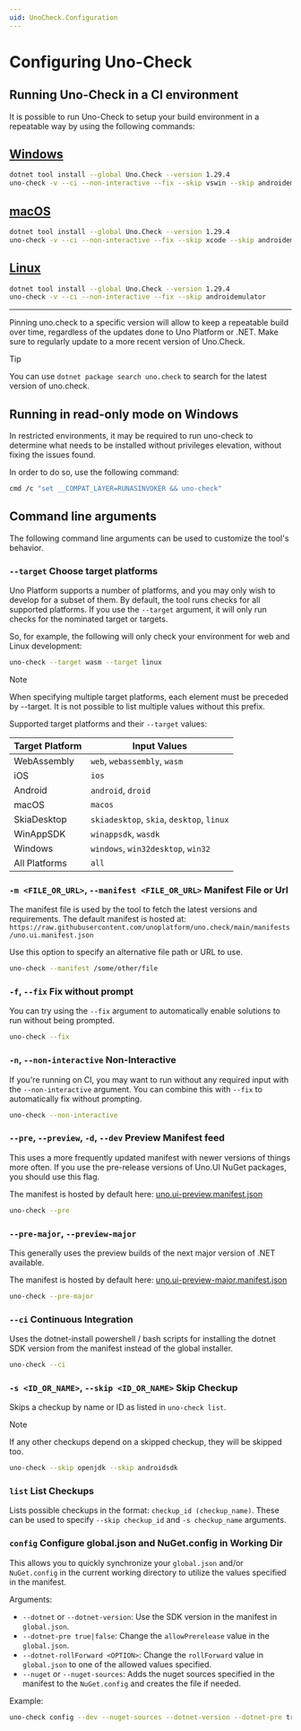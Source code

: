 ```yaml
---
uid: UnoCheck.Configuration
---
```


# Configuring Uno-Check

## Running Uno-Check in a CI environment

It is possible to run Uno-Check to setup your build environment in a repeatable way by using the following commands:

## [**Windows**](#tab/windows)

```bash
dotnet tool install --global Uno.Check --version 1.29.4
uno-check -v --ci --non-interactive --fix --skip vswin --skip androidemulator --skip androidsdk
```

## [**macOS**](#tab/macos)

```bash
dotnet tool install --global Uno.Check --version 1.29.4
uno-check -v --ci --non-interactive --fix --skip xcode --skip androidemulator --skip androidsdk
```

## [**Linux**](#tab/linux)

```bash
dotnet tool install --global Uno.Check --version 1.29.4
uno-check -v --ci --non-interactive --fix --skip androidemulator
```

***

Pinning uno.check to a specific version will allow to keep a repeatable build over time, regardless of the updates done to Uno Platform or .NET. Make sure to regularly update to a more recent version of Uno.Check.

> [!TIP]
> You can use `dotnet package search uno.check` to search for the latest version of uno.check.

## Running in read-only mode on Windows

In restricted environments, it may be required to run uno-check to determine what needs to be installed without privileges elevation, without fixing the issues found.

In order to do so, use the following command:

```bash
cmd /c "set __COMPAT_LAYER=RUNASINVOKER && uno-check"
```

## Command line arguments

The following command line arguments can be used to customize the tool's behavior.

### `--target` Choose target platforms

Uno Platform supports a number of platforms, and you may only wish to develop for a subset of them. By default, the tool runs checks for all supported platforms. If you use the `--target` argument, it will only run checks for the nominated target or targets.

So, for example, the following will only check your environment for web and Linux development:

```bash
uno-check --target wasm --target linux
```

> [!NOTE]
> When specifying multiple target platforms, each element must be preceded by --target.
> It is not possible to list multiple values without this prefix.

Supported target platforms and their `--target` values:

| Target Platform  | Input Values                                  |
|------------------|-----------------------------------------------|
| WebAssembly      | `web`, `webassembly`, `wasm`                  |
| iOS              | `ios`                                         |
| Android          | `android`, `droid`                            |
| macOS            | `macos`                                       |
| SkiaDesktop      | `skiadesktop`, `skia`, `desktop`, `linux`     |
| WinAppSDK        | `winappsdk`, `wasdk`                          |
| Windows          | `windows`, `win32desktop`, `win32`            |
| All Platforms    | `all`                                         |

### `-m <FILE_OR_URL>`, `--manifest <FILE_OR_URL>` Manifest File or Url

The manifest file is used by the tool to fetch the latest versions and requirements.
The default manifest is hosted at: `https://raw.githubusercontent.com/unoplatform/uno.check/main/manifests/uno.ui.manifest.json`

Use this option to specify an alternative file path or URL to use.

```bash
uno-check --manifest /some/other/file
```

### `-f`, `--fix` Fix without prompt

You can try using the `--fix` argument to automatically enable solutions to run without being prompted.

```bash
uno-check --fix
```

### `-n`, `--non-interactive` Non-Interactive

If you're running on CI, you may want to run without any required input with the `--non-interactive` argument.  You can combine this with `--fix` to automatically fix without prompting.

```bash
uno-check --non-interactive
```

### `--pre`, `--preview`, `-d`, `--dev` Preview Manifest feed

This uses a more frequently updated manifest with newer versions of things more often. If you use the pre-release versions of Uno.UI NuGet packages, you should use this flag.

The manifest is hosted by default here: [uno.ui-preview.manifest.json](https://raw.githubusercontent.com/unoplatform/uno.check/main/manifests/uno.ui-preview.manifest.json)

```bash
uno-check --pre
```

### `--pre-major`, `--preview-major`

This generally uses the preview builds of the next major version of .NET available.

The manifest is hosted by default here: [uno.ui-preview-major.manifest.json](https://raw.githubusercontent.com/unoplatform/uno.check/main/manifests/uno.ui-preview-major.manifest.json)

```bash
uno-check --pre-major
```

### `--ci` Continuous Integration

Uses the dotnet-install powershell / bash scripts for installing the dotnet SDK version from the manifest instead of the global installer.

```bash
uno-check --ci
```

### `-s <ID_OR_NAME>`, `--skip <ID_OR_NAME>` Skip Checkup

Skips a checkup by name or ID as listed in `uno-check list`.

> [!NOTE]
> If any other checkups depend on a skipped checkup, they will be skipped too.

```bash
uno-check --skip openjdk --skip androidsdk
```

### `list` List Checkups

Lists possible checkups in the format: `checkup_id (checkup_name)`.
These can be used to specify `--skip checkup_id` and `-s checkup_name` arguments.

### `config` Configure global.json and NuGet.config in Working Dir

This allows you to quickly synchronize your `global.json` and/or `NuGet.config` in the current working directory to utilize the values specified in the manifest.

Arguments:

- `--dotnet` or `--dotnet-version`: Use the SDK version in the manifest in `global.json`.
- `--dotnet-pre true|false`: Change the `allowPrerelease` value in the `global.json`.
- `--dotnet-rollForward <OPTION>`: Change the `rollForward` value in `global.json` to one of the allowed values specified.
- `--nuget` or `--nuget-sources`: Adds the nuget sources specified in the manifest to the `NuGet.config` and creates the file if needed.

Example:

```bash
uno-check config --dev --nuget-sources --dotnet-version --dotnet-pre true
```

